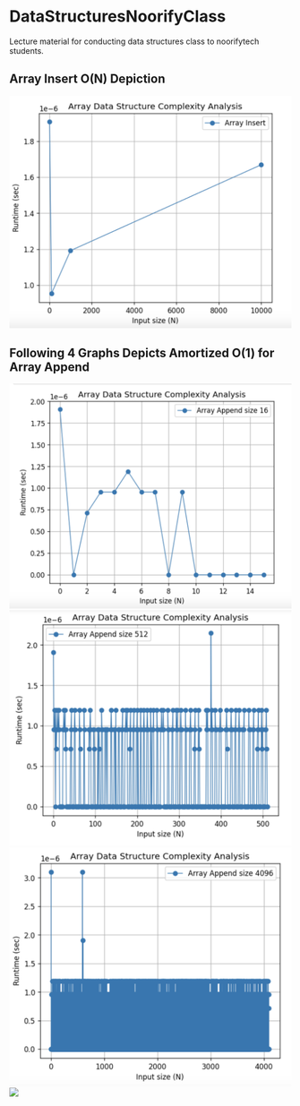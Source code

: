 # DataStructuresNoorifyClass
Lecture material for conducting  data structures class to noorifytech students.

## Array Insert O(N) Depiction
![](/Screenshots/screenshot1.png)

## Following 4 Graphs Depicts Amortized O(1) for Array Append
![](/Screenshots/screenshot2.png)
![](/Screenshots/screenshot3.png)
![](/Screenshots/screenshot4.png)
![](/Screenshots/screenshot5.png)
